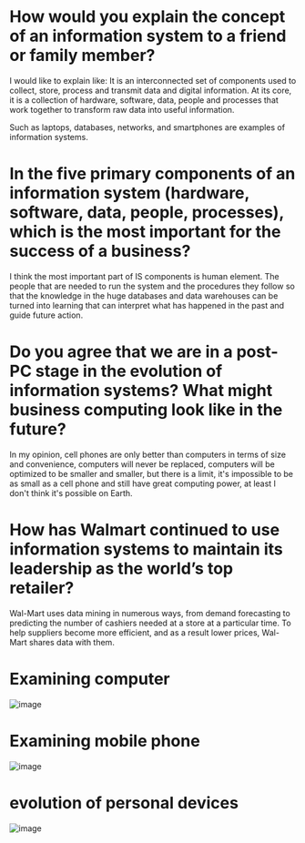 # How would you explain the concept of an information system to a friend or family member?

I would like to explain like: It is an interconnected set of components used to collect, store, process and transmit data and digital information. At its core, it is a collection of hardware, software, data, people and processes that work together to transform raw data into useful information. 

Such as laptops, databases, networks, and smartphones are examples of information systems.

# In the five primary components of an information system (hardware, software, data, people, processes), which is the most important for the success of a business?

I think the most important part of IS components is human element. The people that are needed to run the system and the procedures they follow so that the knowledge in the huge databases and data warehouses can be turned into learning that can interpret what has happened in the past and guide future action.

# Do you agree that we are in a post-PC stage in the evolution of information systems? What might business computing look like in the future?

In my opinion, cell phones are only better than computers in terms of size and convenience, computers will never be replaced, computers will be optimized to be smaller and smaller, but there is a limit, it's impossible to be as small as a cell phone and still have great computing power, at least I don't think it's possible on Earth.

# How has Walmart continued to use information systems to maintain its leadership as the world’s top retailer?

Wal-Mart uses data mining in numerous ways, from demand forecasting to predicting the number of cashiers needed at a store at a particular time. To help suppliers become more efficient, and as a result lower prices, Wal-Mart shares data with them.

# Examining computer

![image](https://github.com/user-attachments/assets/fa96191b-e413-485c-aac0-2b2ab80ca811)

# Examining mobile phone

![image](https://github.com/user-attachments/assets/f1231148-ce91-4f0f-ac58-da2556fc15a5)

# evolution of personal devices

![image](https://github.com/user-attachments/assets/d82d4928-5d42-46fc-a127-b4705192dcdb)
